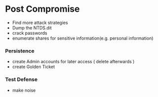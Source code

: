 # Post Compromise

- Find more attack strategies
- Dump the NTDS.dit
- crack passwords
- enumerate shares for sensitive information(e.g. personal information)
### Persistence
- create Admin accounts for later access ( delete afterwards )
- create Golden Ticket

### Test Defense
- make noise
